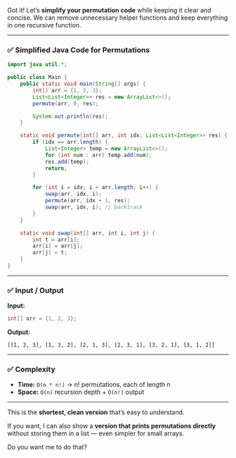Got it! Let’s **simplify your permutation code** while keeping it clear and concise. We can remove unnecessary helper functions and keep everything in one recursive function.

---

### ✅ Simplified Java Code for Permutations

```java
import java.util.*;

public class Main {
    public static void main(String[] args) {
        int[] arr = {1, 2, 3};
        List<List<Integer>> res = new ArrayList<>();
        permute(arr, 0, res);

        System.out.println(res);
    }

    static void permute(int[] arr, int idx, List<List<Integer>> res) {
        if (idx == arr.length) {
            List<Integer> temp = new ArrayList<>();
            for (int num : arr) temp.add(num);
            res.add(temp);
            return;
        }

        for (int i = idx; i < arr.length; i++) {
            swap(arr, idx, i);
            permute(arr, idx + 1, res);
            swap(arr, idx, i); // backtrack
        }
    }

    static void swap(int[] arr, int i, int j) {
        int t = arr[i];
        arr[i] = arr[j];
        arr[j] = t;
    }
}
```

---

### ✅ Input / Output

**Input:**

```java
int[] arr = {1, 2, 3};
```

**Output:**

```
[[1, 2, 3], [1, 3, 2], [2, 1, 3], [2, 3, 1], [3, 2, 1], [3, 1, 2]]
```

---

### ✅ Complexity

* **Time:** `O(n * n!)` → n! permutations, each of length n
* **Space:** `O(n)` recursion depth + `O(n!)` output

---

This is the **shortest, clean version** that’s easy to understand.

If you want, I can also show a **version that prints permutations directly** without storing them in a list — even simpler for small arrays.

Do you want me to do that?
